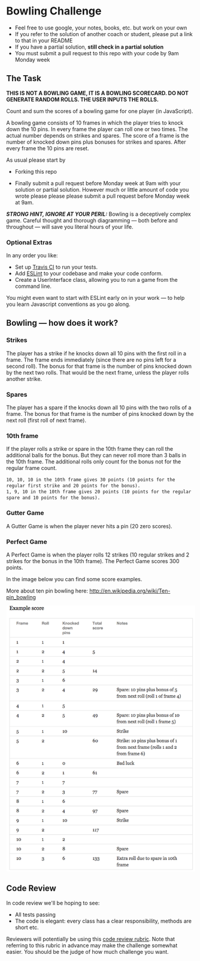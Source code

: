 # Bowling Challenge

- Feel free to use google, your notes, books, etc. but work on your own
- If you refer to the solution of another coach or student, please put a link to that in your README
- If you have a partial solution, **still check in a partial solution**
- You must submit a pull request to this repo with your code by 9am Monday week

## The Task

**THIS IS NOT A BOWLING GAME, IT IS A BOWLING SCORECARD. DO NOT GENERATE RANDOM ROLLS. THE USER INPUTS THE ROLLS.**

Count and sum the scores of a bowling game for one player (in JavaScript).

A bowling game consists of 10 frames in which the player tries to knock down the 10 pins. In every frame the player can roll one or two times. The actual number depends on strikes and spares. The score of a frame is the number of knocked down pins plus bonuses for strikes and spares. After every frame the 10 pins are reset.

As usual please start by

- Forking this repo

- Finally submit a pull request before Monday week at 9am with your solution or partial solution. However much or little amount of code you wrote please please please submit a pull request before Monday week at 9am.

**_STRONG HINT, IGNORE AT YOUR PERIL:_** Bowling is a deceptively complex game. Careful thought and thorough diagramming — both before and throughout — will save you literal hours of your life.

### Optional Extras

In any order you like:

- Set up [Travis CI](https://travis-ci.org) to run your tests.
- Add [ESLint](http://eslint.org/) to your codebase and make your code conform.
- Create a UserInterface class, allowing you to run a game from the command line.

You might even want to start with ESLint early on in your work — to help you
learn Javascript conventions as you go along.

## Bowling — how does it work?

### Strikes

The player has a strike if he knocks down all 10 pins with the first roll in a frame. The frame ends immediately (since there are no pins left for a second roll). The bonus for that frame is the number of pins knocked down by the next two rolls. That would be the next frame, unless the player rolls another strike.

### Spares

The player has a spare if the knocks down all 10 pins with the two rolls of a frame. The bonus for that frame is the number of pins knocked down by the next roll (first roll of next frame).

### 10th frame

If the player rolls a strike or spare in the 10th frame they can roll the additional balls for the bonus. But they can never roll more than 3 balls in the 10th frame. The additional rolls only count for the bonus not for the regular frame count.

    10, 10, 10 in the 10th frame gives 30 points (10 points for the regular first strike and 20 points for the bonus).
    1, 9, 10 in the 10th frame gives 20 points (10 points for the regular spare and 10 points for the bonus).

### Gutter Game

A Gutter Game is when the player never hits a pin (20 zero scores).

### Perfect Game

A Perfect Game is when the player rolls 12 strikes (10 regular strikes and 2 strikes for the bonus in the 10th frame). The Perfect Game scores 300 points.

In the image below you can find some score examples.

More about ten pin bowling here: http://en.wikipedia.org/wiki/Ten-pin_bowling

![Ten Pin Score Example](images/example_ten_pin_scoring.png)

## Code Review

In code review we'll be hoping to see:

- All tests passing
- The code is elegant: every class has a clear responsibility, methods are short etc.

Reviewers will potentially be using this [code review rubric](docs/review.md). Note that referring to this rubric in advance may make the challenge somewhat easier. You should be the judge of how much challenge you want.
